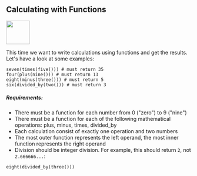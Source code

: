 ## Calculating with Functions ##

<a href="https://www.codewars.com/kata/525f3eda17c7cd9f9e000b39"><img src="https://www.codewars.com/packs/assets/logo.61192cf7.svg" height="64" width="64" ></a>

This time we want to write calculations using functions and get the results. Let's have a look at some examples:
```
seven(times(five())) # must return 35
four(plus(nine())) # must return 13
eight(minus(three())) # must return 5
six(divided_by(two())) # must return 3
```
##### Requirements:

* There must be a function for each number from 0 ("zero") to 9 ("nine")
* There must be a function for each of the following mathematical operations: plus, minus, times, divided_by
* Each calculation consist of exactly one operation and two numbers
* The most outer function represents the left operand, the most inner function represents the right operand
* Division should be integer division. For example, this should return ``2``, not ```2.666666...```:
```
eight(divided_by(three()))
```
